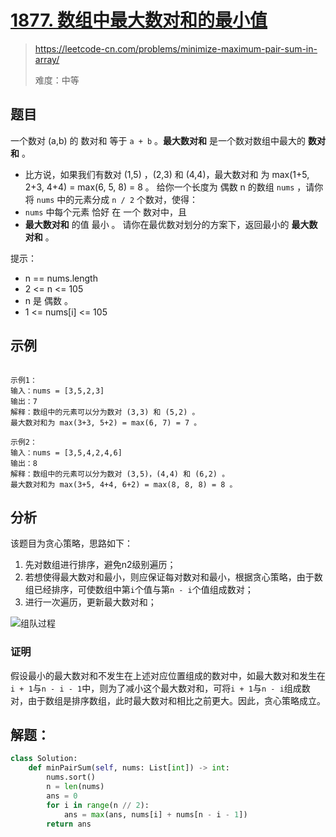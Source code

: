 # [1877. 数组中最大数对和的最小值](https://leetcode-cn.com/problems/minimize-maximum-pair-sum-in-array/)
> https://leetcode-cn.com/problems/minimize-maximum-pair-sum-in-array/
>
> 难度：中等

## 题目
一个数对 (a,b) 的 数对和 等于 `a + b` 。**最大数对和** 是一个数对数组中最大的 **数对和** 。
- 比方说，如果我们有数对 (1,5) ，(2,3) 和 (4,4)，最大数对和 为 max(1+5, 2+3, 4+4) = max(6, 5, 8) = 8 。
给你一个长度为 偶数 n 的数组 `nums` ，请你将 `nums` 中的元素分成 `n / 2` 个数对，使得：
- `nums` 中每个元素 恰好 在 一个 数对中，且
- **最大数对和** 的值 最小 。
请你在最优数对划分的方案下，返回最小的 **最大数对和** 。

提示：
- n == nums.length
- 2 <= n <= 105
- n 是 偶数 。
- 1 <= nums[i] <= 105

## 示例

```

示例1：
输入：nums = [3,5,2,3]
输出：7
解释：数组中的元素可以分为数对 (3,3) 和 (5,2) 。
最大数对和为 max(3+3, 5+2) = max(6, 7) = 7 。

示例2：
输入：nums = [3,5,4,2,4,6]
输出：8
解释：数组中的元素可以分为数对 (3,5)，(4,4) 和 (6,2) 。
最大数对和为 max(3+5, 4+4, 6+2) = max(8, 8, 8) = 8 。

```

## 分析

该题目为贪心策略，思路如下：
1. 先对数组进行排序，避免n2级别遍历；
2. 若想使得最大数对和最小，则应保证每对数对和最小，根据贪心策略，由于数组已经排序，可使数组中第`i`个值与第`n - i`个值组成数对；
3. 进行一次遍历，更新最大数对和；

![组队过程](https://github.com/Crane-hu/LeetCodeandAlgorithm/blob/main/image/LeetCode%E6%8F%92%E5%9B%BE/1877.jpg)


### 证明
假设最小的最大数对和不发生在上述对应位置组成的数对中，如最大数对和发生在`i + 1`与`n - i - 1`中，则为了减小这个最大数对和，可将`i + 1`与`n - i`组成数对，由于数组是排序数组，此时最大数对和相比之前更大。因此，贪心策略成立。


## 解题：

```python
class Solution:
    def minPairSum(self, nums: List[int]) -> int:
        nums.sort()
        n = len(nums)
        ans = 0
        for i in range(n // 2):
            ans = max(ans, nums[i] + nums[n - i - 1])
        return ans
```
